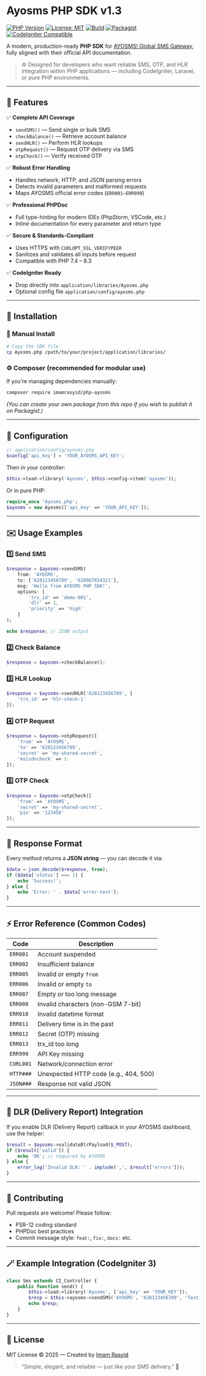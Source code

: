 # Ayosms PHP SDK v1.3

[![PHP Version](https://img.shields.io/badge/PHP-%3E%3D7.4-blue.svg)](https://www.php.net/)
[![License: MIT](https://img.shields.io/badge/License-MIT-green.svg)](./LICENSE)
[![Build](https://img.shields.io/badge/build-passing-success.svg)](#)
[![Packagist](https://img.shields.io/badge/Packagist-imamrasyid%2Fayosms--sdk--php-orange.svg)](#)
[![CodeIgniter Compatible](https://img.shields.io/badge/CodeIgniter-3%2F4-red.svg)](#)

A modern, production-ready **PHP SDK** for [AYOSMS! Global SMS Gateway](https://ayosms.com/api/), fully aligned with their official API documentation.

> ⚙️ Designed for developers who want reliable SMS, OTP, and HLR integration within PHP applications — including CodeIgniter, Laravel, or pure PHP environments.

---

## 🚀 Features

✅ **Complete API Coverage**

- `sendSMS()` — Send single or bulk SMS
- `checkBalance()` — Retrieve account balance
- `sendHLR()` — Perform HLR lookups
- `otpRequest()` — Request OTP delivery via SMS
- `otpCheck()` — Verify received OTP

✅ **Robust Error Handling**

- Handles network, HTTP, and JSON parsing errors
- Detects invalid parameters and malformed requests
- Maps AYOSMS official error codes (`ERR001–ERR999`)

✅ **Professional PHPDoc**

- Full type-hinting for modern IDEs (PhpStorm, VSCode, etc.)
- Inline documentation for every parameter and return type

✅ **Secure & Standards-Compliant**

- Uses HTTPS with `CURLOPT_SSL_VERIFYPEER`
- Sanitizes and validates all inputs before request
- Compatible with PHP 7.4 – 8.3

✅ **CodeIgniter Ready**

- Drop directly into `application/libraries/Ayosms.php`
- Optional config file `application/config/ayosms.php`

---

## 🧠 Installation

### 🧩 Manual Install

```bash
# Copy the SDK file
cp Ayosms.php /path/to/your/project/application/libraries/
```

### ⚙️ Composer (recommended for modular use)

If you’re managing dependencies manually:

```bash
composer require imamrasyid/php-ayosms
```

_(You can create your own package from this repo if you wish to publish it on Packagist.)_

---

## 🧰 Configuration

```php
// application/config/ayosms.php
$config['api_key'] = 'YOUR_AYOSMS_API_KEY';
```

Then in your controller:

```php
$this->load->library('Ayosms', $this->config->item('ayosms'));
```

Or in pure PHP:

```php
require_once 'Ayosms.php';
$ayosms = new Ayosms(['api_key' => 'YOUR_API_KEY']);
```

---

## ✉️ Usage Examples

### 1️⃣ Send SMS

```php
$response = $ayosms->sendSMS(
    from: 'AYOSMS',
    to: ['628123456789', '628987654321'],
    msg: 'Hello from AYOSMS PHP SDK!',
    options: [
        'trx_id' => 'demo-001',
        'dlr' => 1,
        'priority' => 'high'
    ]
);

echo $response; // JSON output
```

### 2️⃣ Check Balance

```php
$response = $ayosms->checkBalance();
```

### 3️⃣ HLR Lookup

```php
$response = $ayosms->sendHLR('628123456789', [
    'trx_id' => 'hlr-check-1'
]);
```

### 4️⃣ OTP Request

```php
$response = $ayosms->otpRequest([
    'from' => 'AYOSMS',
    'to' => '628123456789',
    'secret' => 'my-shared-secret',
    'msisdncheck' => 1
]);
```

### 5️⃣ OTP Check

```php
$response = $ayosms->otpCheck([
    'from' => 'AYOSMS',
    'secret' => 'my-shared-secret',
    'pin' => '123456'
]);
```

---

## 🧾 Response Format

Every method returns a **JSON string** — you can decode it via:

```php
$data = json_decode($response, true);
if ($data['status'] === 1) {
    echo 'Success!';
} else {
    echo 'Error: ' . $data['error-text'];
}
```

---

## ⚡ Error Reference (Common Codes)

| Code      | Description                           |
| --------- | ------------------------------------- |
| `ERR001`  | Account suspended                     |
| `ERR002`  | Insufficient balance                  |
| `ERR005`  | Invalid or empty `from`               |
| `ERR006`  | Invalid or empty `to`                 |
| `ERR007`  | Empty or too long message             |
| `ERR008`  | Invalid characters (non-GSM 7-bit)    |
| `ERR010`  | Invalid datetime format               |
| `ERR011`  | Delivery time is in the past          |
| `ERR012`  | Secret (OTP) missing                  |
| `ERR013`  | trx_id too long                       |
| `ERR999`  | API Key missing                       |
| `CURL001` | Network/connection error              |
| `HTTP###` | Unexpected HTTP code (e.g., 404, 500) |
| `JSON###` | Response not valid JSON               |

---

## 🧪 DLR (Delivery Report) Integration

If you enable DLR (Delivery Report) callback in your AYOSMS dashboard, use the helper:

```php
$result = $ayosms->validateDlrPayload($_POST);
if ($result['valid']) {
    echo 'OK'; // required by AYOSMS
} else {
    error_log('Invalid DLR: ' . implode(',', $result['errors']));
}
```

---

## 🧩 Contributing

Pull requests are welcome! Please follow:

- PSR-12 coding standard
- PHPDoc best practices
- Commit message style: `feat:`, `fix:`, `docs:` etc.

---

## 🪄 Example Integration (CodeIgniter 3)

```php
class Sms extends CI_Controller {
    public function send() {
        $this->load->library('Ayosms', ['api_key' => 'YOUR_KEY']);
        $resp = $this->ayosms->sendSMS('AYOSMS', '628123456789', 'Testing AYOSMS SDK');
        echo $resp;
    }
}
```

---

## 🧭 License

MIT License © 2025 — Created by [Imam Rasyid](https://github.com/dev_eyetracker)

> “Simple, elegant, and reliable — just like your SMS delivery.” 📡
